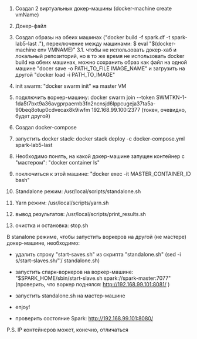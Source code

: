1. Создал 2 виртуальных докер-машины (docker-machine create vmName)
2. Докер-файл
3. Создал образы на обеих машинах ("docker build -f spark.df -t spark-lab5-last ."), переключение между машинами: $ eval "$(docker-machine env VMNAME)"
3.1. чтобы не использовать докер-хаб и локальный репозиторий, но в то же время не использовать docker build на обеих машинах, можно сохранить образ как файл на одной машине "docer save -o PATH_TO_FILE IMAGE_NAME" и загрузить на другой "docker load -i PATH_TO_IMAGE" 
4. init swarm: "docker swarm init" на master VM
5. подключить воркер-машину: docker swarm join --token SWMTKN-1-1da5t7bxt9a36avgprpaernb3fn2ncnsjd6lppcugeja37ta5a-90beq8otup0cdvecax8k9iwfm 192.168.99.100:2377   (токен, очевидно, будет другой)
6. Создал docker-compose 
7. запустить docker stack: docker stack deploy -c docker-compose.yml spark-lab5-last
8. Необходимо понять, на какой докер-машине запущен контейнер с "мастером": "docker container ls"
9. поключиться к этой машине: "docker exec -it MASTER_CONTAINER_ID bash"

10. Standalone режим: /usr/local/scripts/standalone.sh
11. Yarn режим: /usr/local/scripts/yarn.sh
12. вывод результатов: /usr/local/scripts/print_results.sh
13. очистка и остановка: stop.sh


В stanalone режиме, чтобы запустить воркеров на другой (не мастере) докер-машине, необходимо:

* удалить строку "start-saves.sh" из скрипта "standalone.sh" (sed -i s/start-slaves.sh/''/ standalone.sh)
* запустить спарк-воркеров на воркер-машине: "$SPARK_HOME/sbin/start-slave.sh spark://spark-master:7077" (проверить, что воркер поднялся: http://192.168.99.101:8081/ )
* запустить standalone.sh на мастер-машине 
* enjoy!

* проверить состояние Spark: http://192.168.99.101:8080/

P.S. IP контейнеров может, конечно, отличаться
